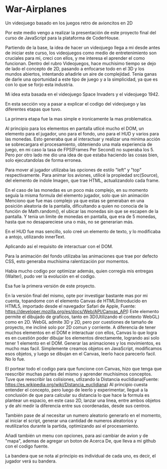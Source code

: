 # War-Airplanes
Un videojuego basado en los juegos retro de avioncitos en 2D


Por este medio vengo a realizar la presentación de este proyecto final del curso de JavaScript para la plataforma de CoderHouse.

Partiendo de la base, la idea de hacer un videojuego llega a mi desde antes de iniciar este curso, los videojuegos como medio de entretenimiento son cruciales para mi, creci con ellos, y me interesa el aprender el como funcionan.
Dentro del rubro Videojuegos, hace muchisimo tiempo se dejo de lado el concepto de 2D, pasando a enfocarse todo en el 3D y los mundos abiertos, intentando añadirle un aire de complejidad.
Tenia ganas de darle una oportunidad a este tipo de juego y a la simplicidad, ya que es con lo que se forjo esta industria.

Mi idea esta basada en el videojuego Space Invaders y el videojuego 1942.

En esta sección voy a pasar a explicar el codigo del videojuego y las diferentes etapas que tuvo.

La primera etapa fue la mas simple e ironicamente la mas problematica.

Al principio para los elementos en pantalla utlicé mucho el DOM, un elemento para el jugador, uno para el fondo, uno para el HUD y varios para las monedas. Esto generaba que al interactuar y realizar una minima acción se sobrecargara el procesamiento, obteniendo una mala experiencia de juego, en mi caso la tasa de FPS(Frames Per Second) no superaba los 5.
Pero por otro lado me dio una idea de que estaba haciendo las cosas bien, solo ejecutandolas de forma erronea.

Para mover al jugador utilizaba las opciones de estilo "left" y "top" respectivamente.
Para animar los aviones, utilicé la propiedad src(Source), del elemento de indole Imagen, que trae HTML, actualizandolo cada frame.

En el caso de las monedas es un poco más complejo, en su momento seguía la misma formula del elemento jugador, solo que sin animación
Menciono que fue mas complejo ya que estas se generaban en una posición aleatoria de la pantalla, dificultando a quien no conocia de la función de Math.random(), el ubicar las monedas sin que se escapen de la pantalla.
Y tenia un limite de monedas en pantalla, que era de 5 monedas, hasta que no desapareciese una o más, no se generarian más.

En el HUD fue mas sencillo, solo creé un elemento de texto, y lo modificaba a antojo, utilizando innerText.

Aplicando así el requisito de interactuar con el DOM.

Para la animación del fondo utilizaba las animaciones que trae por defecto CSS, esto generaba muchisima ralentización por momentos.

Habia mucho codigo por optimizar además, quien corregía mis entregas (Walter), pudo ver la evolución en el codigo.

Esa fue la primera versión de este proyecto.

En la versión final del mismo, opte por investigar bastante mas por mi cuenta, topandome con el elemento Canvas de HTML(Introducido en HTML5, importado desde el navegador Safari de Apple, Fuente: https://developer.mozilla.org/es/docs/Web/API/Canvas_API)
Este elemento permite el dibujado de graficos, tanto en 3D(Utilizando el contexto WebGL) como en 2D. WebGL admite 3D y 2D, pero por cuestiones de tamaño de proyecto, me incliné solo por 2D comun y corriente.
A diferencia de tener muchos elementos en el DOM e interactuar con ellos, Canvas lo que logra es en cuestión poder dibujar los elementos directamente, logrando asi solo tener 1 elemento en el DOM.
Generar las animaciones y los movimientos, es mucho mas facil. Simplemente creamos objetos en JavaScript, modificamos esos objetos, y luego se dibujan en el Canvas, leerlo hace parecerlo facil. No lo fue.

El portear todo el codigo para que funcione con Canvas, hizo que tenga que reescribir muchas partes del mismo y aprender muchisimos conceptos. Tuve que reescribir las colisiones, utlizando la Distancia euclidiana(Fuente: https://es.wikipedia.org/wiki/Distancia_euclidiana)
Al principio cuesta entender el concepto, pero luego de leerlo y experimentar, llegué a la conclusión de que para calcular su distancia lo que hace la formula es plantear un espacio, en este caso 2D, lanzar una linea, entre ambos objetos y de ahi medir la diferencia entre sus coordenadas, desde sus centros.

También pase de al necesitar un numero aleatorio generarlo en el momento, al iniciar el script, generar una cantidad de numeros aleatorios y reutilizarlos durante la partida, optimizando asi el procesamiento.

Añadí también un menu con opciones, para así cambiar de avion y de "mapa", ademas de agregar un boton de Acerca De, que lleva a mi github con el codigo fuente.

La bandera que se nota al principio es individual de cada uno, es decir, el jugador verá su bandera.
